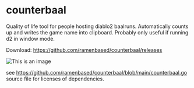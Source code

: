 # counterbaal
Quality of life tool for people hosting diablo2 baalruns. Automatically counts up and writes the game name into clipboard.
Probably only useful if running d2 in window mode.

Download: https://github.com/ramenbased/counterbaal/releases

![This is an image](https://i.imgur.com/glCdTr3.gif)


see https://github.com/ramenbased/counterbaal/blob/main/counterbaal.go source file for licenses of dependencies.
